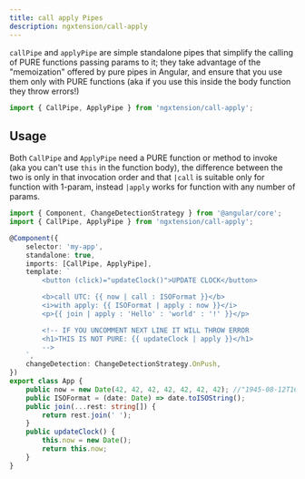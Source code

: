 ```yaml
---
title: call apply Pipes
description: ngxtension/call-apply
---
```


`callPipe` and `applyPipe` are simple standalone pipes that simplify the calling of PURE functions passing params to it; they take advantage of the "memoization" offered by pure pipes in Angular, and ensure that you use them only with PURE functions (aka if you use this inside the body function they throw errors!)

```ts
import { CallPipe, ApplyPipe } from 'ngxtension/call-apply';
```

## Usage

Both `CallPipe` and `ApplyPipe` need a PURE function or method to invoke (aka you can't use `this` in the function body), the difference between the two is only in that invocation order and that `|call` is suitable only for function with 1-param, instead `|apply` works for function with any number of params.

```ts
import { Component, ChangeDetectionStrategy } from '@angular/core';
import { CallPipe, ApplyPipe } from 'ngxtension/call-apply';

@Component({
	selector: 'my-app',
	standalone: true,
	imports: [CallPipe, ApplyPipe],
	template: `
		<button (click)="updateClock()">UPDATE CLOCK</button>

		<b>call UTC: {{ now | call : ISOFormat }}</b>
		<i>with apply: {{ ISOFormat | apply : now }}</i>
		<p>{{ join | apply : 'Hello' : 'world' : '!' }}</p>

		<!-- IF YOU UNCOMMENT NEXT LINE IT WILL THROW ERROR 
		<h1>THIS IS NOT PURE: {{ updateClock | apply }}</h1>
		-->
	`,
	changeDetection: ChangeDetectionStrategy.OnPush,
})
export class App {
	public now = new Date(42, 42, 42, 42, 42, 42, 42); //"1945-08-12T16:42:42.042Z"
	public ISOFormat = (date: Date) => date.toISOString();
	public join(...rest: string[]) {
		return rest.join(' ');
	}
	public updateClock() {
		this.now = new Date();
		return this.now;
	}
}
```
